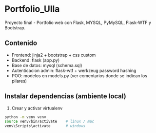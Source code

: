 # Portfolio_Ulla

Proyecto final - Portfolio web con Flask, MYSQL, PyMySQL, Flask-WTF y Bootstrap.

## Contenido
- Frontend: jinja2 + bootstrap + css custom
- Backend: flask (app.py)
- Base de datos: mysql (schema.sql)
- Autenticacion admin: flask-wtf + werkzeug password hashing
- POO: modelos en models.py (ver comentarios donde se indican los pilares)

## Instalar dependencias (ambiente local)
1. Crear y activar virtualenv
```bash
python -m venv venv
source venv/bin/activate    # linux / mac
venv\Scripts\activate       # windows
